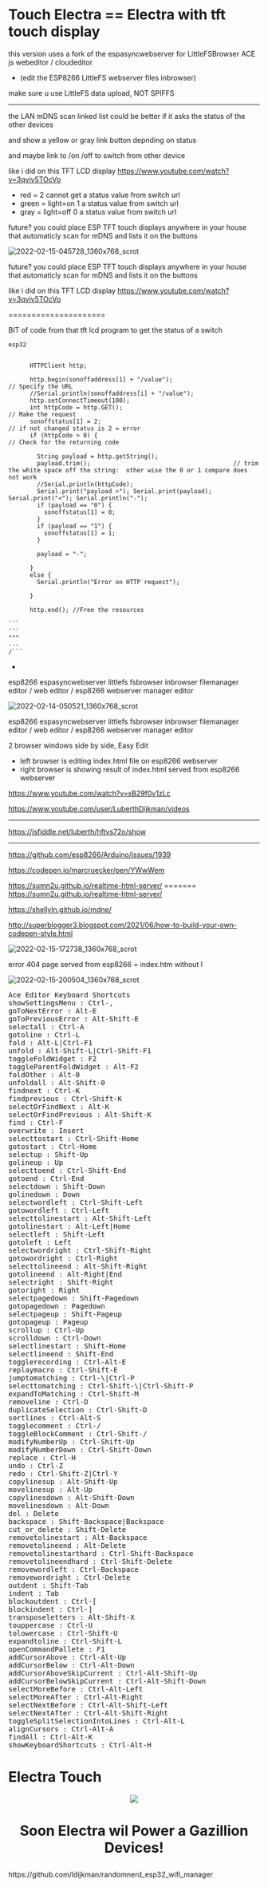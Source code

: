 # Touch Electra == Electra with tft touch display


this version uses a fork of the espasyncwebserver for LittleFSBrowser ACE js webeditor / cloudeditor 
- (edit the ESP8266 LittleFS webserver files inbrowser)

make sure u use LittleFS data upload, NOT SPIFFS

---

the LAN mDNS scan linked list could be better if it asks the status of the other devices

and show a yellow or gray link button depnding on status

and maybe link to /on /off to switch from other device

like i did on this TFT LCD display https://www.youtube.com/watch?v=3qviv5TOcVo

- red = 2 cannot get a status value from switch url
- green = light=on 1 a status value from switch url
- gray = light=off 0 a status value from switch url

future? you could place ESP TFT touch displays anywhere in your house that automaticly scan for mDNS and lists it on the buttons<br>

![2022-02-15-045728_1360x768_scrot](https://user-images.githubusercontent.com/45427770/153990182-4e595ad1-138c-45d6-97d7-112c2c0ade88.png)

future? you could place ESP TFT touch displays anywhere in your house that automaticly scan for mDNS and lists it on the buttons<br>

like i did on this TFT LCD display https://www.youtube.com/watch?v=3qviv5TOcVo


=====================

BIT of code from that tft lcd program to get the status of a switch

```````````````````````````````
esp32


      HTTPClient http;

      http.begin(sonoffaddress[1] + "/value");                            // Specify the URL
      //Serial.println(sonoffaddress[i] + "/value");
      http.setConnectTimeout(100);
      int httpCode = http.GET();                                         // Make the request
      sonoffstatus[1] = 2;                                               // if not changed status is 2 = error
      if (httpCode > 0) {                                                // Check for the returning code

        String payload = http.getString();
        payload.trim();                                        // trim the white space off the string:  other wise the 0 or 1 compare does not work
        //Serial.println(httpCode);
        Serial.print("payload >"); Serial.print(payload); Serial.print("<"); Serial.println("-");
        if (payload == "0") {
          sonoffstatus[1] = 0;
        }
        if (payload == "1") {
          sonoffstatus[1] = 1;
        }

        payload = "-";

      }
      else {
        Serial.println("Error on HTTP request");

      }

      http.end(); //Free the resources
      
```
'''
"""
---
/```
```````````````````````````````


-

esp8266 espasyncwebserver littlefs fsbrowser inbrowser filemanager editor / web editor / esp8266 webserver manager editor

![2022-02-14-050521_1360x768_scrot](https://user-images.githubusercontent.com/45427770/153995945-d61782d0-ca96-4251-aa6f-e1b0894bfecd.png)

esp8266 espasyncwebserver littlefs fsbrowser inbrowser filemanager editor / web editor / esp8266 webserver manager editor


2 browser windows side by side, Easy Edit
- left browser is editing index.html file on esp8266 webserver
- right browser is showing result of index.html served from esp8266 webserver

https://www.youtube.com/watch?v=xB29f0v1zLc

https://www.youtube.com/user/LuberthDijkman/videos

---

https://jsfiddle.net/luberth/hftvs72o/show

---

https://github.com/esp8266/Arduino/issues/1939

https://codepen.io/marcruecker/pen/YWwWem

https://sumn2u.github.io/realtime-html-server/  =======   https://sumn2u.github.io/realtime-html-server/

https://shellyln.github.io/mdne/

http://superblogger3.blogspot.com/2021/06/how-to-build-your-own-codepen-style.html

![2022-02-15-172738_1360x768_scrot](https://user-images.githubusercontent.com/45427770/154131558-36e44ea1-dc44-4e5d-9e36-244f83d8a7be.png)



error 404 page served from esp8266 = index.htm without l

![2022-02-15-200504_1360x768_scrot](https://user-images.githubusercontent.com/45427770/154131612-115b9fc0-1a83-439c-b9c2-06c3615ab155.png)

<pre>
Ace Editor Keyboard Shortcuts
showSettingsMenu : Ctrl-,
goToNextError : Alt-E
goToPreviousError : Alt-Shift-E
selectall : Ctrl-A
gotoline : Ctrl-L
fold : Alt-L|Ctrl-F1
unfold : Alt-Shift-L|Ctrl-Shift-F1
toggleFoldWidget : F2
toggleParentFoldWidget : Alt-F2
foldOther : Alt-0
unfoldall : Alt-Shift-0
findnext : Ctrl-K
findprevious : Ctrl-Shift-K
selectOrFindNext : Alt-K
selectOrFindPrevious : Alt-Shift-K
find : Ctrl-F
overwrite : Insert
selecttostart : Ctrl-Shift-Home
gotostart : Ctrl-Home
selectup : Shift-Up
golineup : Up
selecttoend : Ctrl-Shift-End
gotoend : Ctrl-End
selectdown : Shift-Down
golinedown : Down
selectwordleft : Ctrl-Shift-Left
gotowordleft : Ctrl-Left
selecttolinestart : Alt-Shift-Left
gotolinestart : Alt-Left|Home
selectleft : Shift-Left
gotoleft : Left
selectwordright : Ctrl-Shift-Right
gotowordright : Ctrl-Right
selecttolineend : Alt-Shift-Right
gotolineend : Alt-Right|End
selectright : Shift-Right
gotoright : Right
selectpagedown : Shift-Pagedown
gotopagedown : Pagedown
selectpageup : Shift-Pageup
gotopageup : Pageup
scrollup : Ctrl-Up
scrolldown : Ctrl-Down
selectlinestart : Shift-Home
selectlineend : Shift-End
togglerecording : Ctrl-Alt-E
replaymacro : Ctrl-Shift-E
jumptomatching : Ctrl-\|Ctrl-P
selecttomatching : Ctrl-Shift-\|Ctrl-Shift-P
expandToMatching : Ctrl-Shift-M
removeline : Ctrl-D
duplicateSelection : Ctrl-Shift-D
sortlines : Ctrl-Alt-S
togglecomment : Ctrl-/
toggleBlockComment : Ctrl-Shift-/
modifyNumberUp : Ctrl-Shift-Up
modifyNumberDown : Ctrl-Shift-Down
replace : Ctrl-H
undo : Ctrl-Z
redo : Ctrl-Shift-Z|Ctrl-Y
copylinesup : Alt-Shift-Up
movelinesup : Alt-Up
copylinesdown : Alt-Shift-Down
movelinesdown : Alt-Down
del : Delete
backspace : Shift-Backspace|Backspace
cut_or_delete : Shift-Delete
removetolinestart : Alt-Backspace
removetolineend : Alt-Delete
removetolinestarthard : Ctrl-Shift-Backspace
removetolineendhard : Ctrl-Shift-Delete
removewordleft : Ctrl-Backspace
removewordright : Ctrl-Delete
outdent : Shift-Tab
indent : Tab
blockoutdent : Ctrl-[
blockindent : Ctrl-]
transposeletters : Alt-Shift-X
touppercase : Ctrl-U
tolowercase : Ctrl-Shift-U
expandtoline : Ctrl-Shift-L
openCommandPallete : F1
addCursorAbove : Ctrl-Alt-Up
addCursorBelow : Ctrl-Alt-Down
addCursorAboveSkipCurrent : Ctrl-Alt-Shift-Up
addCursorBelowSkipCurrent : Ctrl-Alt-Shift-Down
selectMoreBefore : Ctrl-Alt-Left
selectMoreAfter : Ctrl-Alt-Right
selectNextBefore : Ctrl-Alt-Shift-Left
selectNextAfter : Ctrl-Alt-Shift-Right
toggleSplitSelectionIntoLines : Ctrl-Alt-L
alignCursors : Ctrl-Alt-A
findAll : Ctrl-Alt-K
showKeyboardShortcuts : Ctrl-Alt-H
</pre>

# Electra Touch

<p align="center">         
<img src="https://github.com/ldijkman/randomnerd_esp32_wifi_manager/blob/main/Electra.jpg">
</p> 
<h1><b>
<p align="center"> 
Soon Electra wil Power a Gazillion Devices! 
</p>
</b></h1>
https://github.com/ldijkman/randomnerd_esp32_wifi_manager
